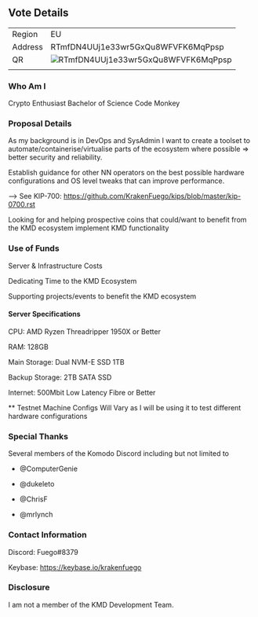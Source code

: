 ## Vote Details

|  |   |
|--|--|
| Region | EU |
| Address | RTmfDN4UUj1e33wr5GxQu8WFVFK6MqPpsp |
| QR | ![RTmfDN4UUj1e33wr5GxQu8WFVFK6MqPpsp](https://raw.githubusercontent.com/KrakenFuego/NotaryNodes/master/season4/candidates/fuego/fuego-qrcode.png) |
|  |   |

### Who Am I

Crypto Enthusiast
Bachelor of Science
Code Monkey

### Proposal Details

As my background is in DevOps and SysAdmin I want to create a toolset to automate/containerise/virtualise parts of the ecosystem where possible => better security and reliability.

Establish guidance for other NN operators on the best possible hardware configurations and OS level tweaks that can improve performance.

--> See KIP-700: https://github.com/KrakenFuego/kips/blob/master/kip-0700.rst

Looking for and helping prospective coins that could/want to benefit from the KMD ecosystem implement KMD functionality

### Use of Funds

Server & Infrastructure Costs

Dedicating Time to the KMD Ecosystem

Supporting projects/events to benefit the KMD ecosystem


#### Server Specifications

CPU: AMD Ryzen Threadripper 1950X or Better

RAM: 128GB

Main Storage: Dual NVM-E SSD 1TB

Backup Storage: 2TB SATA SSD

Internet: 500Mbit Low Latency Fibre or Better

 
** Testnet Machine Configs Will Vary as I will be using it to test different hardware configurations


### Special Thanks

Several members of the Komodo Discord including but not limited to

- @ComputerGenie

- @dukeleto

- @ChrisF

- @mrlynch

  

### Contact Information

Discord: Fuego#8379

Keybase: https://keybase.io/krakenfuego

  

### Disclosure

I am not a member of the KMD Development Team.
